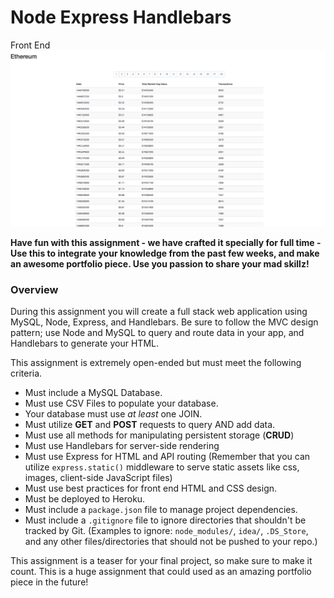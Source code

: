 # Node Express Handlebars

Front End
![](/README_Images/UI_Data_Display.png)

**Have fun with this assignment - we have crafted it specially for full time - Use this to integrate your knowledge from the past few weeks, and make an awesome portfolio piece. Use you passion to share your mad skillz!**

### Overview

During this assignment you will create a full stack web application using MySQL, Node, Express, and Handlebars. Be sure to follow the MVC design pattern; use Node and MySQL to query and route data in your app, and Handlebars to generate your HTML.

This assignment is extremely open-ended but must meet the following criteria.
* Must include a MySQL Database.
* Must use CSV Files to populate your database.
* Your database must use _at least_ one JOIN.
* Must utilize **GET** and **POST** requests to query AND add data.
* Must use all methods for manipulating persistent storage (**CRUD**)
* Must use Handlebars for server-side rendering
* Must use Express for HTML and API routing (Remember that you can utilize `express.static()` middleware to serve static assets like css, images, client-side JavaScript files) 
* Must use best practices for front end HTML and CSS design.
* Must be deployed to Heroku.
* Must include a `package.json` file to manage project dependencies.
* Must include a `.gitignore` file to ignore directories that shouldn't be tracked by Git. (Examples to ignore: `node_modules/`, `idea/`, `.DS_Store`, and any other files/directories that should not be pushed to your repo.)

This assignment is a teaser for your final project, so make sure to make it count. This is a huge assignment that could used as an amazing portfolio piece in the future!